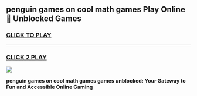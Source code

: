 
## penguin games on cool math games Play Online 👋 Unblocked Games
<h3>
<a href="https://news.freeplayer.one?title=penguin_games_on_cool_math_games&ref=17CMG">CLICK TO PLAY</a></h3>
<hr>

<h3>
<a href="https://news.freeplayer.one?title=penguin_games_on_cool_math_games&ref=17CMG">CLICK 2 PLAY</a>
  
</h3>

<a href="https://news.freeplayer.one?title=penguin_games_on_cool_math_games&ref=17CMG/"><img src="https://clearcache.store/games.png"></a>


**penguin games on cool math games games unblocked: Your Gateway to Fun and Accessible Online Gaming**
